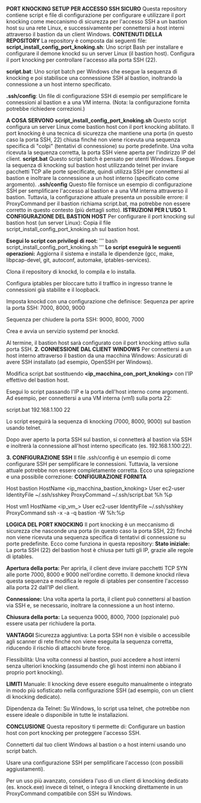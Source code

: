 **PORT KNOCKING SETUP PER ACCESSO SSH SICURO**
Questa repository contiene script e file di configurazione per configurare e utilizzare il port knocking come meccanismo di sicurezza per l'accesso SSH a un bastion host su una rete Linux, e successivamente per connettersi a host interni attraverso il bastion da un client Windows.
**CONTENUTI DELLA REPOSITORY**
La repository è composta dai seguenti file:
**script_install_config_port_knoking.sh**: Uno script Bash per installare e configurare il demone knockd su un server Linux (il bastion host). Configura il port knocking per controllare l'accesso alla porta SSH (22).

**script.bat**: Uno script batch per Windows che esegue la sequenza di knocking e poi stabilisce una connessione SSH al bastion, inoltrando la connessione a un host interno specificato.

**.ssh/config**: Un file di configurazione SSH di esempio per semplificare le connessioni al bastion e a una VM interna. (Nota: la configurazione fornita potrebbe richiedere correzioni.)

**A COSA SERVONO**
**script_install_config_port_knoking.sh**
Questo script configura un server Linux come bastion host con il port knocking abilitato. Il port knocking è una tecnica di sicurezza che mantiene una porta (in questo caso la porta SSH, 22) chiusa finché non viene ricevuta una sequenza specifica di "colpi" (tentativi di connessione) su porte predefinite. Una volta ricevuta la sequenza corretta, la porta SSH viene aperta per l'indirizzo IP del client.
**script.bat**
Questo script batch è pensato per utenti Windows. Esegue la sequenza di knocking sul bastion host utilizzando telnet per inviare pacchetti TCP alle porte specificate, quindi utilizza SSH per connettersi al bastion e inoltrare la connessione a un host interno (specificato come argomento).
**.ssh/config**
Questo file fornisce un esempio di configurazione SSH per semplificare l'accesso al bastion e a una VM interna attraverso il bastion. Tuttavia, la configurazione attuale presenta un possibile errore: il ProxyCommand per il bastion richiama script.bat, ma potrebbe non essere corretto in questo contesto (più dettagli sotto).
**ISTRUZIONI PER L'USO**
**1. CONFIGURAZIONE DEL BASTION HOST**
Per configurare il port knocking sul bastion host (un server Linux):
Copia il file script_install_config_port_knoking.sh sul bastion host.

**Esegui lo script con privilegi di root:**
'''
bash script_install_config_port_knoking.sh
'''
**Lo script eseguirà le seguenti operazioni:**
Aggiorna il sistema e installa le dipendenze (gcc, make, libpcap-devel, git, autoconf, automake, iptables-services).

Clona il repository di knockd, lo compila e lo installa.

Configura iptables per bloccare tutto il traffico in ingresso tranne le connessioni già stabilite e il loopback.

Imposta knockd con una configurazione che definisce:
Sequenza per aprire la porta SSH: 7000, 8000, 9000

Sequenza per chiudere la porta SSH: 9000, 8000, 7000

Crea e avvia un servizio systemd per knockd.

Al termine, il bastion host sarà configurato con il port knocking attivo sulla porta SSH.
**2. CONNESSIONE DAL CLIENT WINDOWS**
Per connettersi a un host interno attraverso il bastion da una macchina Windows:
Assicurati di avere SSH installato (ad esempio, OpenSSH per Windows).

Modifica script.bat sostituendo **<ip_macchina_con_port_knoking>** con l'IP effettivo del bastion host.

Esegui lo script passando l'IP e la porta dell'host interno come argomenti. Ad esempio, per connettersi a una VM interna (vm1) sulla porta 22:

script.bat 192.168.1.100 22

Lo script eseguirà la sequenza di knocking (7000, 8000, 9000) sul bastion usando telnet.

Dopo aver aperto la porta SSH sul bastion, si connetterà al bastion via SSH e inoltrerà la connessione all'host interno specificato (es. 192.168.1.100:22).

**3. CONFIGURAZIONE SSH**
Il file .ssh/config è un esempio di come configurare SSH per semplificare le connessioni. Tuttavia, la versione attuale potrebbe non essere completamente corretta. Ecco una spiegazione e una possibile correzione:
**CONFIGURAZIONE FORNITA**

Host bastion
  HostName <ip_macchina_bastion_knoking>
  User ec2-user
  IdentityFile ~/.ssh/sshkey
  ProxyCommand ~/.ssh/script.bat %h %p

Host vm1
  HostName <ip_vm_>
  User ec2-user
  IdentityFile ~/.ssh/sshkey
  ProxyCommand ssh -x -a -q bastion -W %h:%p


**LOGICA DEL PORT KNOCKING**
Il port knocking è un meccanismo di sicurezza che nasconde una porta (in questo caso la porta SSH, 22) finché non viene ricevuta una sequenza specifica di tentativi di connessione su porte predefinite. Ecco come funziona in questa repository:
**Stato iniziale:** La porta SSH (22) del bastion host è chiusa per tutti gli IP, grazie alle regole di iptables.

**Apertura della porta:** Per aprirla, il client deve inviare pacchetti TCP SYN alle porte 7000, 8000 e 9000 nell'ordine corretto. Il demone knockd rileva questa sequenza e modifica le regole di iptables per consentire l'accesso alla porta 22 dall'IP del client.

**Connessione:** Una volta aperta la porta, il client può connettersi al bastion via SSH e, se necessario, inoltrare la connessione a un host interno.

**Chiusura della porta:** La sequenza 9000, 8000, 7000 (opzionale) può essere usata per richiudere la porta.

**VANTAGGI**
Sicurezza aggiuntiva: La porta SSH non è visibile o accessibile agli scanner di rete finché non viene eseguita la sequenza corretta, riducendo il rischio di attacchi brute force.

Flessibilità: Una volta connessi al bastion, puoi accedere a host interni senza ulteriori knocking (assumendo che gli host interni non abbiano il proprio port knocking).

**LIMITI**
Manuale: Il knocking deve essere eseguito manualmente o integrato in modo più sofisticato nella configurazione SSH (ad esempio, con un client di knocking dedicato).

Dipendenza da Telnet: Su Windows, lo script usa telnet, che potrebbe non essere ideale o disponibile in tutte le installazioni.


**CONCLUSIONE**
Questa repository ti permette di:
Configurare un bastion host con port knocking per proteggere l'accesso SSH.

Connetterti dal tuo client Windows al bastion o a host interni usando uno script batch.

Usare una configurazione SSH per semplificare l'accesso (con possibili aggiustamenti).

Per un uso più avanzato, considera l'uso di un client di knocking dedicato (es. knock.exe) invece di telnet, o integra il knocking direttamente in un ProxyCommand compatibile con SSH su Windows.

